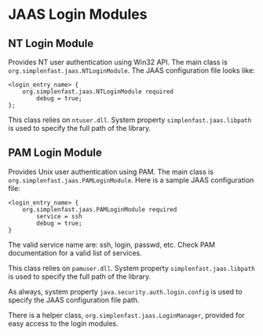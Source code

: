 # JAAS Login Modules

## NT Login Module

Provides NT user authentication using Win32 API. The main class is `org.simplenfast.jaas.NTLoginModule`. The JAAS configuration file looks like:
```
<login_entry_name> {
	org.simplenfast.jaas.NTLoginModule required
		debug = true;
};
```

This class relies on `ntuser.dll`. System property `simplenfast.jaas.libpath` is used to specify the full path of the library.

## PAM Login Module
Provides Unix user authentication using PAM. The main class is `org.simplenfast.jaas.PAMLoginModule`. Here is a sample JAAS configuration file:
```
<login_entry_name> {
	org.simplenfast.jaas.PAMLoginModule required
		service = ssh
		debug = true;
}
```
The valid service name are: ssh, login, passwd, etc. Check PAM documentation for a valid list of services.

This class relies on `pamuser.dll`. System property `simplenfast.jaas.libpath` is used to specify the full path of the library.

As always, system property `java.security.auth.login.config` is used to specify the JAAS configuration file path.

There is a helper class, `org.simplenfast.jaas.LoginManager`, provided for easy access to the login modules.
